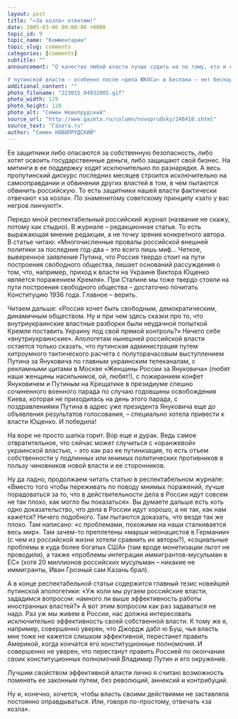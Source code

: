 ```yaml
---
layout: post
title: "«За козла» ответим!"
date: 2005-03-06 00:00:00 +0000
topic_id: 9
topic_name: "Комментарии"
topic_slug: comments
categories: [comments]
subtitle: ""
announcement: "О качестве любой власти лучше судить не по тому, кто и как ее критикует, а потому, кто и за что ее хвалит.

У путинской власти – особенно после «дела ЮКОСа» и Беслана – нет бескорыстных (то есть идейных) защитников."
additional_content: ""
photo_filename: "223015_04032005.gif"
photo_width: 129
photo_height: 128
photo_alt: "Семен Новопрудский"
source_url: "http://www.gazeta.ru/column/novoprudsky/248410.shtml"
source_text: "Газета.ru"
author: "Семен НОВОПРУДСКИЙ"
---
```

Ее защитники либо опасаются за собственную безопасность, либо хотят освоить государственные деньги, либо защищают свой бизнес. На митинги в ее поддержку ходят исключительно по разнарядке. А весь пропутинский дискурс последних месяцев строится исключительно на самооправдании и обвинении других властей в том, в чем пытаются обвинить российскую. То есть защитники нашей власти фактически отвечают «за козла». По знаменитому советскому принципу «зато у вас негров линчуют!».

Передо мной респектабельный российский журнал (название не скажу, потому как стыдно). В журнале – редакционная статья. То есть выражающая мнение редакции, а не точку зрения конкретного автора. В статье читаю: «Многочисленные провалы российской внешней политики за последние год-два – это всего лишь миф... Четкое, выверенное заявление Путина, что Россия твердо стоит на пути построения свободного общества, лишает оснований рассуждения о том, что, например, приход к власти на Украине Виктора Ющенко является поражением Кремля». При Сталине мы тоже твердо стояли на пути построения свободного общества – достаточно почитать Конституцию 1936 года. Главное – верить.

Читаем дальше: «Россия хочет быть свободным, демократическим, динамичным обществом. Ну и при чем здесь сказки про то, что внутриукраинские властные разборки были неудачной попыткой Кремля поставить Украину под свой прямой контроль?» Ничего себе «внутриукраинские». Апологетам нынешней российской власти остается только сказать, что путинская администрация путем хитроумного тактического расчета с полуторачасовым выступлением Путина за Януковича по главным украинским телеканалам, с рекламными щитами в Москве «Женщины России за Януковича» (любят наши женщины насильников, ой, любят!), с пожиранием конфет Януковичем и Путиным на Крещатике в президиуме спешно сочиненного военного парада по случаю годовщины освобождения Киева, которая не приходилась на день этого парада, с поздравлениями Путина в адрес уже президента Януковича еще до объявления результатов голосования, – специально хотела привести к власти Ющенко. И победила!

На воре не просто шапка горит. Вор еще и дурак. Ведь самое отвратительное, что сейчас может случиться с «оранжевой» украинской властью, – это как раз ее путинизация, то есть отъем собственности у подлинных или мнимых политических противников в пользу чиновников новой власти и ее сторонников.

Ну да ладно, продолжаем читать статью в респектабельном журнале: «Вместо того чтобы переживать по поводу мнимых поражений, лучше порадоваться за то, что в действительности дела в России идут совсем не так плохо, как могло бы показаться». Вы думаете дальше есть хоть одно доказательство, что дела в России идут хорошо, а не так, как нам кажется? Ничего подобного. Там пытаются доказать, что везде так же плохо. Там написано: «с проблемами, похожими на наши сталкивается весь мир». Там зачем-то преплетены «марши неонацистов в Германии» (с чем из российской жизни хотели сравнить их авторы?), «социальные проблемы в куда более богатых США» (там вроде монетизации льгот не проводили), а также «проблемы интеграции иммигрантов-мусульман в ЕС» (хотя 20 миллионов российских мусульман – никакие не иммигранты, Иван Грозный сам Казань брал).

А в конце респектабельной статьи содержится главный тезис новейшей путинской апологетики: «Уж коли мы ругаем российские власти, зададимся вопросом: намного ли выше эффективность работы иностранных властей?» А вот этим вопросом как раз задаваться не надо. Раз уж мы живем в России, нас должна интересовать исключительно эффективность своей собственной власти. К тому же я, например, совершенно уверен, что Джордж дабл ю Буш, чья власть мне тоже не кажется слишком эффективной, перестанет править Америкой, когда кончатся его конституционные полномочия. И совершенно не уверен, что перестанут править Россией по окончании своих конституционных полномочий Владимир Путин и его окружение.

Лучшим свойством эффективной власти лично я считаю возможность поменять ее законным путем, без революций, аннексий и контрибуций.

Ну и, конечно, хочется, чтобы власть своими действиями не заставляла постоянно оправдываться. Или, говоря по-простому, отвечать «за козла».
